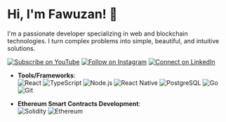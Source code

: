 
# Hi, I'm Fawuzan! 👋

I'm a passionate developer specializing in web and blockchain technologies. I turn complex problems into simple, beautiful, and intuitive solutions.

[![Subscribe on YouTube](https://img.shields.io/badge/Subscribe-red?style=for-the-badge&logo=youtube&logoColor=white)](https://www.youtube.com/@vawzensm)
[![Follow on Instagram](https://img.shields.io/badge/Follow-%231DA1F2?style=for-the-badge&logo=instagram&logoColor=white)](https://www.instagram.com/vawzensm/)
[![Connect on LinkedIn](https://img.shields.io/badge/Connect-%230077B5.svg?style=for-the-badge&logo=linkedin&logoColor=white)](https://gh.linkedin.com/in/fawuzan-ibrahim-489565303)

- **Tools/Frameworks**:  
  ![React](https://img.shields.io/badge/React-61DAFB?style=for-the-badge&logo=react&logoColor=black)
  ![TypeScript](https://img.shields.io/badge/TypeScript-3178C6?style=for-the-badge&logo=typescript&logoColor=white)
  ![Node.js](https://img.shields.io/badge/Node.js-339933?style=for-the-badge&logo=nodedotjs&logoColor=white)
  ![React Native](https://img.shields.io/badge/React%20Native-61DAFB?style=for-the-badge&logoColor=white)
  ![PostgreSQL](https://img.shields.io/badge/PostgreSQL-336791?style=for-the-badge&logo=postgresql&logoColor=white)
  ![Go](https://img.shields.io/badge/Go-00ADD8?style=for-the-badge&logo=go&logoColor=white)
  ![Git](https://img.shields.io/badge/Git-F05032?style=for-the-badge&logo=git&logoColor=white)

- **Ethereum Smart Contracts Development**:  
  ![Solidity](https://img.shields.io/badge/Solidity-363636?style=for-the-badge&logo=solidity&logoColor=white)
  ![Ethereum](https://img.shields.io/badge/Ethereum-3C3C3D?style=for-the-badge&logo=ethereum&logoColor=white)
  


  
